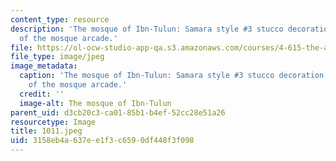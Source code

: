 ```yaml
---
content_type: resource
description: 'The mosque of Ibn-Tulun: Samara style #3 stucco decoration on the intrados
  of the mosque arcade.'
file: https://ol-ocw-studio-app-qa.s3.amazonaws.com/courses/4-615-the-architecture-of-cairo-spring-2002/3158eb4a637ee1f3c6590df448f3f098_1011.jpeg
file_type: image/jpeg
image_metadata:
  caption: 'The mosque of Ibn-Tulun: Samara style #3 stucco decoration on the intrados
    of the mosque arcade.'
  credit: ''
  image-alt: The mosque of Ibn-Tulun
parent_uid: d3cb20c3-ca01-85b1-b4ef-52cc28e51a26
resourcetype: Image
title: 1011.jpeg
uid: 3158eb4a-637e-e1f3-c659-0df448f3f098
---
```

